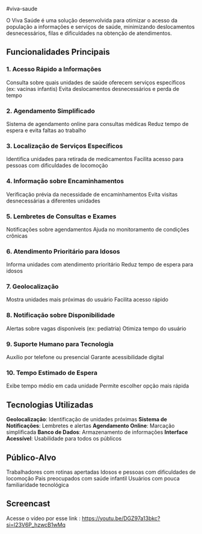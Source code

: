 #viva-saude

O Viva Saúde é uma solução desenvolvida para otimizar o acesso da população a informações e serviços de saúde, minimizando deslocamentos desnecessários, filas e dificuldades na obtenção de atendimentos.

## Funcionalidades Principais

### 1. Acesso Rápido a Informações
 Consulta sobre quais unidades de saúde oferecem serviços específicos (ex: vacinas infantis)
 Evita deslocamentos desnecessários e perda de tempo

### 2. Agendamento Simplificado
 Sistema de agendamento online para consultas médicas
 Reduz tempo de espera e evita faltas ao trabalho

### 3. Localização de Serviços Específicos
 Identifica unidades para retirada de medicamentos
 Facilita acesso para pessoas com dificuldades de locomoção

### 4. Informação sobre Encaminhamentos
 Verificação prévia da necessidade de encaminhamentos
 Evita visitas desnecessárias a diferentes unidades

### 5. Lembretes de Consultas e Exames
 Notificações sobre agendamentos
 Ajuda no monitoramento de condições crônicas

### 6. Atendimento Prioritário para Idosos
 Informa unidades com atendimento prioritário
 Reduz tempo de espera para idosos

### 7. Geolocalização
 Mostra unidades mais próximas do usuário
 Facilita acesso rápido

### 8. Notificação sobre Disponibilidade
 Alertas sobre vagas disponíveis (ex: pediatria)
 Otimiza tempo do usuário

### 9. Suporte Humano para Tecnologia
 Auxílio por telefone ou presencial
 Garante acessibilidade digital

### 10. Tempo Estimado de Espera
 Exibe tempo médio em cada unidade
 Permite escolher opção mais rápida

## Tecnologias Utilizadas
  **Geolocalização**: Identificação de unidades próximas
  **Sistema de Notificações**: Lembretes e alertas
  **Agendamento Online**: Marcação simplificada
  **Banco de Dados**: Armazenamento de informações
  **Interface Acessível**: Usabilidade para todos os públicos

## Público-Alvo
   Trabalhadores com rotinas apertadas
   Idosos e pessoas com dificuldades de locomoção
   Pais preocupados com saúde infantil
   Usuários com pouca familiaridade tecnológica


## Screencast
   Acesse o vídeo por esse link : https://youtu.be/DGZ97a13bkc?si=l23V6P_hzwcB1wMq
   

